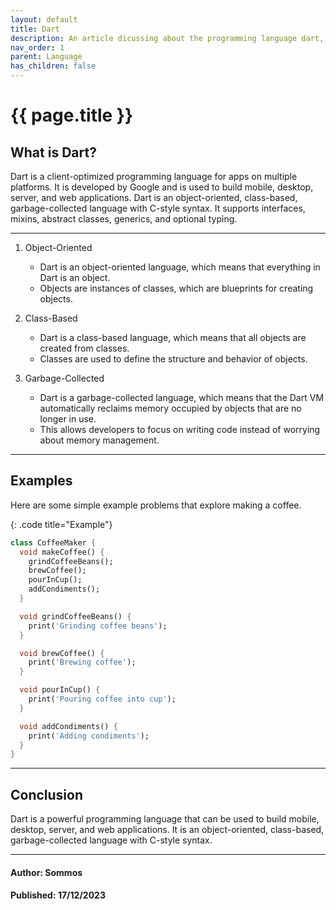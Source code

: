 ```yaml
---
layout: default
title: Dart
description: An article dicussing about the programming language dart, with description and basic examples.
nav_order: 1
parent: Language
has_children: false
---
```


{{ page.title }}
======================

## What is Dart?

Dart is a client-optimized programming language for apps on multiple platforms. It is developed by Google and is used to build mobile, desktop, server, and web applications. Dart is an object-oriented, class-based, garbage-collected language with C-style syntax. It supports interfaces, mixins, abstract classes, generics, and optional typing.

---

1. Object-Oriented

    - Dart is an object-oriented language, which means that everything in Dart is an object.
    - Objects are instances of classes, which are blueprints for creating objects.

2. Class-Based

    - Dart is a class-based language, which means that all objects are created from classes.
    - Classes are used to define the structure and behavior of objects.

3. Garbage-Collected

    - Dart is a garbage-collected language, which means that the Dart VM automatically reclaims memory occupied by objects that are no longer in use.
    - This allows developers to focus on writing code instead of worrying about memory management.

---

## Examples

Here are some simple example problems that explore making a coffee.

{: .code title="Example"}
```dart
class CoffeeMaker {
  void makeCoffee() {
    grindCoffeeBeans();
    brewCoffee();
    pourInCup();
    addCondiments();
  }

  void grindCoffeeBeans() {
    print('Grinding coffee beans');
  }

  void brewCoffee() {
    print('Brewing coffee');
  }

  void pourInCup() {
    print('Pouring coffee into cup');
  }

  void addCondiments() {
    print('Adding condiments');
  }
}
```

---

## Conclusion

Dart is a powerful programming language that can be used to build mobile, desktop, server, and web applications. It is an object-oriented, class-based, garbage-collected language with C-style syntax.

---

#### Author: Sommos

#### Published: 17/12/2023
